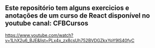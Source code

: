 ## Este repositório tem alguns exercicios e anotações de um curso de React disponível no youtube canal: CFBCursos

https://www.youtube.com/watch?v=1LhX2u6_BJE&list=PLx4x_zx8csUh752BVDGZkxYpY9lS40fyC
